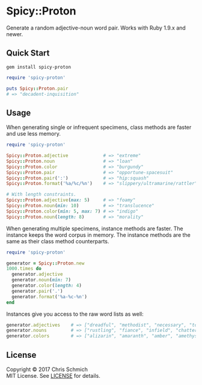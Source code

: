 # Spicy::Proton
Generate a random adjective-noun word pair. Works with Ruby 1.9.x and newer.

## Quick Start

`gem install spicy-proton`

```ruby
require 'spicy-proton'

puts Spicy::Proton.pair
# => "decadent-inquisition"
```

## Usage

When generating single or infrequent specimens, class methods are faster and use less memory.

```ruby
require 'spicy-proton'

Spicy::Proton.adjective             # => "extreme"
Spicy::Proton.noun                  # => "loan"
Spicy::Proton.color                 # => "burgundy"
Spicy::Proton.pair                  # => "opportune-spacesuit"
Spicy::Proton.pair(':')             # => "hip:squash"
Spicy::Proton.format('%a/%c/%n')    # => "slippery/ultramarine/rattler"

# With length constraints.
Spicy::Proton.adjective(max: 5)     # => "foamy"
Spicy::Proton.noun(min: 10)         # => "translucence"
Spicy::Proton.color(min: 5, max: 7) # => "indigo"
Spicy::Proton.noun(length: 8)       # => "morality"
```

When generating multiple specimens, instance methods are faster. The instance keeps the word corpus in memory. The instance methods are the same as their class method counterparts.

```ruby
require 'spicy-proton'

generator = Spicy::Proton.new
1000.times do 
  generator.adjective
  generator.noun(min: 7)
  generator.color(length: 4) 
  generator.pair('.')
  generator.format('%a-%c-%n')
end
```

Instances give you access to the raw word lists as well:

```ruby
generator.adjectives    # => ["dreadful", "methodist", "necessary", "tough", ...]
generator.nouns         # => ["rustling", "fiance", "infield", "chatter", ...]
generator.colors        # => ["alizarin", "amaranth", "amber", "amethyst", ...]
```

## License

Copyright &copy; 2017 Chris Schmich  
MIT License. See [LICENSE](LICENSE) for details.
